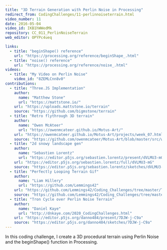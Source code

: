 ```yaml
---
title: "3D Terrain Generation with Perlin Noise in Processing"
redirect_from: CodingChallenges/11-perlinnoiseterrain.html
video_number: 11
date: 2016-05-04
video_id: IKB1hWWedMk
repository: CC_011_PerlinNoiseTerrain
web_editor: OPYPc4ueq

links:
  - title: "beginShape() reference"
    url: "https://processing.org/reference/beginShape_.html"
  - title: "noise() reference"
    url: "https://processing.org/reference/noise_.html"
videos:
  - title: "My Video on Perlin Noise"
    video_id: "8ZEMLCnn8v0"
contributions:
  - title: "Three.JS Implementation"
    author:
      name: "Matthew Stone"
      url: "https://mattstone.io/"
    url: "https://uploads.mattstone.io/terrain"
    source: "https://github.com/bigmstone/terrain"
  - title: "Retro flythrough 3D terrain"
    author:
      name: "Owen McAteer"
      url: "https://owenmcateer.github.io/Motus-Art/"
    url: "https://owenmcateer.github.io/Motus-Art/projects/week_07.html"
    source: "https://github.com/owenmcateer/Motus-Art/blob/master/src/week_07/main.js"
  - title: "2d snowy landscape gen"
    author:
      name: "Sebastien Lorentz"
      url: "https://editor.p5js.org/sebastien.lorentz/present/dVLMU3-mG"
    url: "https://editor.p5js.org/sebastien.lorentz/full/dVLMU3-mG"
    source: "https://editor.p5js.org/sebastien.lorentz/sketches/dVLMU3-mG"
  - title: "Perfectly Looping Terrain Gif"
    author:
      name: "Liam Hillery"
      url: "https://github.com/Lemmings42"
    url: "https://github.com/Lemmings42/Coding_Challenges/tree/master/Terrain_Generation/Terrain_Loop_Lo-Res.gif"
    source: "https://github.com/Lemmings42/Coding_Challenges/tree/master/Terrain_Generation"
  - title: "Tron Cycle over Perlin Noise Terrain"
    author:
      name: "Daniel Kaye"
      url: "http://dnkaye.com/2020_CodingChallenges.html"
    url: "https://editor.p5js.org/danno484/present/7DJW-j-C9a"
    source: "https://editor.p5js.org/danno484/sketches/7DJW-j-C9a"
---
```

In this coding challenge, I create a 3D procedural terrain using Perlin Noise and the beginShape() function in Processing.
